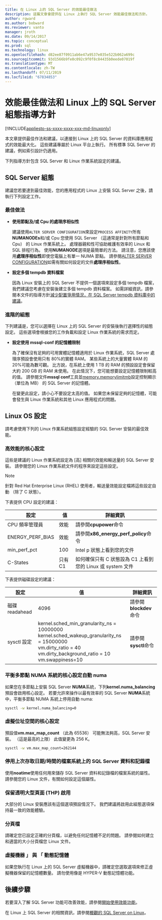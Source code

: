 ```yaml
---
title: 在 Linux 上的 SQL Server 的效能最佳做法
description: 這篇文章會提供在 Linux 上執行 SQL Server 效能最佳做法和方針。
author: rgward
ms.author: bobward
ms.reviewer: vanto
manager: jroth
ms.date: 09/14/2017
ms.topic: conceptual
ms.prod: sql
ms.technology: linux
ms.openlocfilehash: d82ee87f0911ab6e47a9537e035e522b062a699c
ms.sourcegitcommit: 93d1566b9fe0c092c9f0f8c84435b0eede07019f
ms.translationtype: MT
ms.contentlocale: zh-TW
ms.lasthandoff: 07/11/2019
ms.locfileid: "67834853"
---
```

# <a name="performance-best-practices-and-configuration-guidelines-for-sql-server-on-linux"></a>效能最佳做法和 Linux 上的 SQL Server 組態指導方針

[!INCLUDE[appliesto-ss-xxxx-xxxx-xxx-md-linuxonly](../includes/appliesto-ss-xxxx-xxxx-xxx-md-linuxonly.md)]

本文章提供最佳作法和建議，以連接到 Linux 上的 SQL Server 的資料庫應用程式的效能最大化。 這些建議專屬於 Linux 平台上執行。 所有標準 SQL Server 的建議，例如索引設計仍適用。

下列指導方針包含 SQL Server 和 Linux 作業系統設定的建議。

## <a name="sql-server-configuration"></a>SQL Server 組態

建議您若要達到最佳效能，您的應用程式的 Linux 上安裝 SQL Server 之後，請執行下列設定工作。

### <a name="best-practices"></a>最佳做法

- **使用節點及/或 Cpu 的處理序相似性**

   建議使用`ALTER SERVER CONFIGURATION`來設定`PROCESS AFFINITY`所有**NUMANODEs**和/或 Cpu 您使用 SQL Server （這通常是針對所有節點和 Cpu） 的 Linux 作業系統上。 處理器親和性可協助維護有效率的 Linux 和 SQL 排程行為。 使用**NUMANODE**選項是最簡單的方法。 請注意，您應該使用**處理序相似性**即使您電腦上有單一 NUMA 節點。  請參閱[ALTER SERVER CONFIGURATION](../t-sql/statements/alter-server-configuration-transact-sql.md)如需有關如何設定的文件**處理序相似性**。

- **設定多個 tempdb 資料檔案**

   因為 Linux 安裝上的 SQL Server 不提供一個選項來設定多個 tempdb 檔案，我們建議您考慮在安裝後建立多個 tempdb 資料檔案。 如需詳細資訊，請參閱本文件的指導方針[減少配置爭用情況，在 SQL Server tempdb 資料庫中的建議](https://support.microsoft.com/help/2154845/recommendations-to-reduce-allocation-contention-in-sql-server-tempdb-d)。

### <a name="advanced-configuration"></a>進階的組態

下列建議是，您可以選擇在 Linux 上的 SQL Server 的安裝後執行選擇性的組態設定。 這些選項會根據您的工作負載和設定 Linux 作業系統的需求而定。

- **設定使用 mssql-conf 的記憶體限制**

   為了確保沒有足夠的可用實體記憶體適用於 Linux 作業系統，SQL Server 處理序預設會使用只有 80%的實體 RAM。 某些系統上的大量實體 RAM 的 20%可能為數可觀。 比方說，在系統上使用 1 TB 的 RAM 的預設設定會保留大約 200 GB 的 RAM 未使用。 在此情況下，您可能想要設定記憶體限制較高的值。 請參閱文件**mssql conf**工具並[memory.memorylimitmb](sql-server-linux-configure-mssql-conf.md#memorylimit)設定控制顯示 （單位為 MB） 的 SQL Server 的記憶體。

   在變更此設定，請小心不要設定太高的值。 如果您未保留足夠的記憶體，可能會發生與 Linux 作業系統和其他 Linux 應用程式的問題。

## <a name="linux-os-configuration"></a>Linux OS 設定

請考慮使用下列的 Linux 作業系統組態設定經驗的 SQL Server 安裝的最佳效能。

### <a name="kernel-settings-for-high-performance"></a>高效能的核心設定
這些是建議的 Linux 作業系統設定為 [高] 相關的效能和輸送量的 SQL Server 安裝。 請參閱您的 Linux 作業系統文件的程序來設定這些設定。



> [!Note]
> 針對 Red Hat Enterprise Linux (RHEL) 使用者，輸送量效能設定檔將這些設定自動 （除了 C 狀態）。

下表提供 CPU 設定的建議：

| 設定 | 值 | 詳細資訊 |
|---|---|---|
| CPU 頻率管理員 | 效能 | 請參閱**cpupower**命令 |
| ENERGY_PERF_BIAS | 效能 | 請參閱**x86_energy_perf_policy**命令 |
| min_perf_pct | 100 | Intel p 狀態上看到您的文件 |
| C-States | 只有 C1 | 如何確保只有 C 狀態設為 C1 上看到您的 Linux 或 system 文件 |

下表提供磁碟設定的建議：

| 設定 | 值 | 詳細資訊 |
|---|---|---|
| 磁碟 readahead | 4096 | 請參閱**blockdev**命令 |
| sysctl 設定 | kernel.sched_min_granularity_ns = 10000000<br/>kernel.sched_wakeup_granularity_ns = 15000000<br/>vm.dirty_ratio = 40<br/>vm.dirty_background_ratio = 10<br/>vm.swappiness=10 | 請參閱**sysctl**命令 |

### <a name="kernel-setting-auto-numa-balancing-for-multi-node-numa-systems"></a>平衡多節點 NUMA 系統的核心設定自動 numa

如果您在多節點上安裝 SQL Server **NUMA**系統，下列**kernel.numa_balancing**預設會啟用核心設定。 若要允許來操作以最有效率的 SQL Server **NUMA**系統中，平衡多節點 NUMA 系統上停用自動 numa:

```bash
sysctl -w kernel.numa_balancing=0
```

### <a name="kernel-settings-for-virtual-address-space"></a>虛擬位址空間的核心設定

預設值**vm.max_map_count** （此為 65536） 可能無法夠高，SQL Server 安裝。 （這是最高的上限） 此值變更為 256 K。

```bash
sysctl -w vm.max_map_count=262144
```

### <a name="disable-last-accessed-datetime-on-file-systems-for-sql-server-data-and-log-files"></a>停用上次存取日期/時間的檔案系統上的 SQL Server 資料和記錄檔

使用**noatime**使用任何用來儲存 SQL Server 資料和記錄檔的檔案系統的屬性。 請參閱您的 Linux 文件，有關如何設定這個屬性。

### <a name="leave-transparent-huge-pages-thp-enabled"></a>保留透明大型頁面 (THP) 啟用

大部分的 Linux 安裝應該有這個選項預設情況下。 我們建議將啟用此組態選項保持最一致的效能體驗。

### <a name="swapfile"></a>分頁檔

請確定您已設定正確的分頁檔，以避免任何記憶體不足的問題。 請參閱如何建立和適當的大小分頁檔您 Linux 文件。

### <a name="virtual-machines-and-dynamic-memory"></a>虛擬機器 」 與 「 動態記憶體

如果您執行在 Linux 上的 SQL Server 虛擬機器中，請確定您選取選項來修正虛擬機器保留的記憶體數量。 請勿使用像是 HYPER-V 動態記憶體功能。

## <a name="next-steps"></a>後續步驟

若要深入了解 SQL Server 功能可改善效能，請參閱[開始使用效能功能](sql-server-linux-performance-get-started.md)。

在 Linux 上 SQL Server 的相關資訊，請參閱[概觀的 SQL Server on Linux](sql-server-linux-overview.md)。
